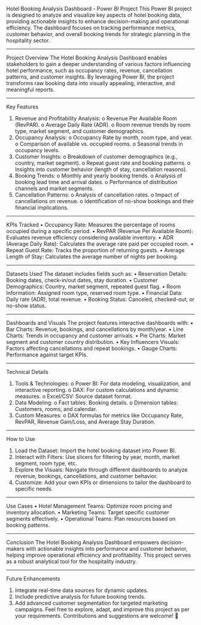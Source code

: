 Hotel Booking Analysis Dashboard - Power BI Project
This Power BI project is designed to analyze and visualize key aspects of hotel booking data, providing actionable insights to enhance decision-making and operational efficiency. The dashboard focuses on tracking performance metrics, customer behavior, and overall booking trends for strategic planning in the hospitality sector.
________________________________________
Project Overview
The Hotel Booking Analysis Dashboard enables stakeholders to gain a deeper understanding of various factors influencing hotel performance, such as occupancy rates, revenue, cancellation patterns, and customer insights. By leveraging Power BI, the project transforms raw booking data into visually appealing, interactive, and meaningful reports.
________________________________________
Key Features
1.	Revenue and Profitability Analysis:
o	Revenue Per Available Room (RevPAR).
o	Average Daily Rate (ADR).
o	Room revenue trends by room type, market segment, and customer demographics.
2.	Occupancy Analysis:
o	Occupancy Rate by month, room type, and year.
o	Comparison of available vs. occupied rooms.
o	Seasonal trends in occupancy levels.
3.	Customer Insights:
o	Breakdown of customer demographics (e.g., country, market segment).
o	Repeat guest rate and booking patterns.
o	Insights into customer behavior (length of stay, cancellation reasons).
4.	Booking Trends:
o	Monthly and yearly booking trends.
o	Analysis of booking lead time and arrival dates.
o	Performance of distribution channels and market segments.
5.	Cancellation Patterns:
o	Analysis of cancellation rates.
o	Impact of cancellations on revenue.
o	Identification of no-show bookings and their financial implications.
________________________________________
KPIs Tracked
•	Occupancy Rate: Measures the percentage of rooms occupied during a specific period.
•	RevPAR (Revenue Per Available Room): Evaluates revenue efficiency considering available inventory.
•	ADR (Average Daily Rate): Calculates the average rate paid per occupied room.
•	Repeat Guest Rate: Tracks the proportion of returning guests.
•	Average Length of Stay: Calculates the average number of nights per booking.
________________________________________
Datasets Used
The dataset includes fields such as:
•	Reservation Details: Booking dates, check-in/out dates, stay duration.
•	Customer Demographics: Country, market segment, repeated guest flag.
•	Room Information: Assigned room type, reserved room type.
•	Financial Data: Daily rate (ADR), total revenue.
•	Booking Status: Canceled, checked-out, or no-show status.
________________________________________
Dashboards and Visuals
The project features interactive dashboards with:
•	Bar Charts: Revenue, bookings, and cancellations by month/year.
•	Line Charts: Trends in occupancy and customer arrivals.
•	Pie Charts: Market segment and customer country distribution.
•	Key Influencers Visuals: Factors affecting cancellations and repeat bookings.
•	Gauge Charts: Performance against target KPIs.
________________________________________
Technical Details
1.	Tools & Technologies:
o	Power BI: For data modeling, visualization, and interactive reporting.
o	DAX: For custom calculations and dynamic measures.
o	Excel/CSV: Source dataset format.
2.	Data Modeling:
o	Fact tables: Booking details.
o	Dimension tables: Customers, rooms, and calendar.
3.	Custom Measures:
o	DAX formulas for metrics like Occupancy Rate, RevPAR, Revenue Gain/Loss, and Average Stay Duration.
________________________________________
How to Use
1.	Load the Dataset: Import the hotel booking dataset into Power BI.
2.	Interact with Filters: Use slicers for filtering by year, month, market segment, room type, etc.
3.	Explore the Visuals: Navigate through different dashboards to analyze revenue, bookings, cancellations, and customer behavior.
4.	Customize: Add your own KPIs or dimensions to tailor the dashboard to specific needs.
________________________________________
Use Cases
•	Hotel Management Teams: Optimize room pricing and inventory allocation.
•	Marketing Teams: Target specific customer segments effectively.
•	Operational Teams: Plan resources based on booking patterns.
________________________________________
Conclusion
The Hotel Booking Analysis Dashboard empowers decision-makers with actionable insights into performance and customer behavior, helping improve operational efficiency and profitability. This project serves as a robust analytical tool for the hospitality industry.
________________________________________
Future Enhancements
1.	Integrate real-time data sources for dynamic updates.
2.	Include predictive analysis for future booking trends.
3.	Add advanced customer segmentation for targeted marketing campaigns.
Feel free to explore, adapt, and improve this project as per your requirements. Contributions and suggestions are welcome! 🚀

